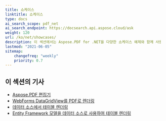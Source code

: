 ```yaml
---
title: 쇼케이스
linktitle: 쇼케이스
type: docs
ai_search_scope: pdf_net
ai_search_endpoint: https://docsearch.api.aspose.cloud/ask
weight: 120
url: /ko/net/showcases/
description: 이 섹션에서는 Aspose.PDF for .NET을 다양한 쇼케이스 예제와 함께 사용하는 방법을 설명합니다.
lastmod: "2021-06-05"
sitemap:
    changefreq: "weekly"
    priority: 0.7
---
```

## 이 섹션의 기사

- [Aspose.PDF 편집기](/pdf/net/aspose-pdf-editor/)
- [WebForms DataGridView를 PDF로 렌더링](/pdf/net/render-webforms-datagridview-to-pdf/)
- [데이터 소스에서 테이블 렌더링](/pdf/net/render-table-from-the-data-source/)
- [Entity Framework 모델을 데이터 소스로 사용하여 테이블 렌더링](/pdf/net/render-table-using-entity-framework-model-as-data-source/)
